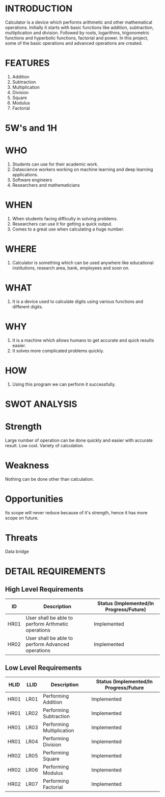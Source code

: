 # INTRODUCTION <BR/>
Calculator is a device which performs arithmetic and other mathematical operations. Initially it starts with basic functions like addition, subtraction, multiplication and division. Followed by roots, logarithms, trigonometric functions and hyperbolic functions, factorial and power.
In this project, some of the basic operations and advanced operations are created.

# FEATURES <BR/>
1. Addition
2. Subtraction
3. Multiplication
4. Division
5. Square
6. Modulus
7. Factorial



# 5W's and 1H <BR/>

# WHO <BR/>
1. Students can use for their academic work.
2. Datascience workers working on machine learning and deep learning applications.
3. Software engineers
4. Researchers and mathematicians

# WHEN <BR/>
1. When students facing difficulty in solving problems.
2. Researchers can use it for getting a quick output.
3. Comes to a great use when calculating a huge number.

# WHERE <BR/>
1. Calculator is something which can be used anywhere like educational institutions, research area, bank, employees and soon on.

# WHAT <BR/>
1. It is a device used to calculate digits using various functions and different digits.

# WHY <BR/>
1. It is a machine which allows humans to get accurate and quick results easier.
2. It solves more complicated problems quickly.

# HOW <BR/>
1. Using this program we can perform it successfully.

# SWOT ANALYSIS <BR/>

# Strength <BR/>
Large number of operation can be done quickly and easier with accurate result.
Low cost.
Variety of calculation.

# Weakness <BR/>
Nothing can be done other than calculation.

# Opportunities <BR/>
Its scope will never reduce because of it's strength, hence it has more scope on future.

# Threats <BR/>
Data bridge



# DETAIL REQUIREMENTS <BR/>

## High Level Requirements 

|     ID            |     Description                                                 |          Status (Implemented/In Progress/Future)       |
|-------------------|-----------------------------------------------------------------|--------------------------------------------------------|
|     HR01          |     User shall be able to perform Arthmetic operations          |          Implemented                                   |
|     HR02          |     User shall be able to perform Advanced operations           |          Implemented                                   |

## Low Level Requirements

|  HLID  |  LLID   |   Description                      |       Status (Implemented/In Progress/Future     | 
|--------|---------|------------------------------------|--------------------------------------------------|
|  HR01  |  LR01   |    Performing Addition             |       Implemented                                |
|  HR01  |  LR02   |    Performing Subtraction          |       Implemented                                |
|  HR01  |  LR03   |    Performing Multiplication       |       Implemented                                |
|  HR01  |  LR04   |    Performing Division             |       Implemented                                |
|  HR02  |  LR05   |    Performing Square               |       Implemented                                |
|  HR02  |  LR06   |    Performing Modulus              |       Implemented                                |
|  HR02  |  LR07   |    Performing Factorial            |       Implemented                                |
 

